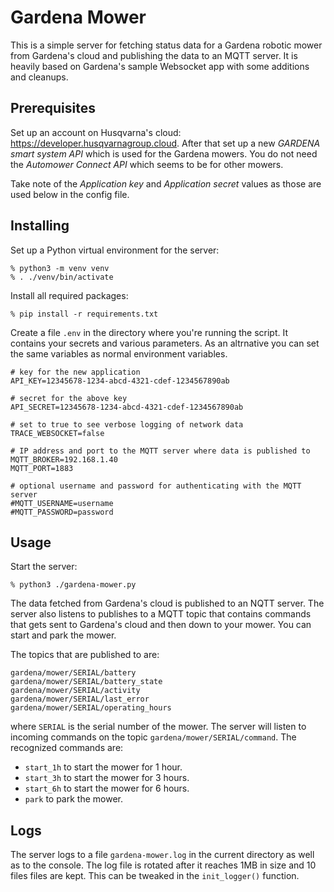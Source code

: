 # Gardena Mower

This is a simple server for fetching status data for a Gardena robotic mower from Gardena's cloud
and publishing the data to an MQTT server. It is heavily based on Gardena's sample Websocket app
with some additions and cleanups.

## Prerequisites

Set up an account on Husqvarna's cloud: https://developer.husqvarnagroup.cloud. After that set
up a new *GARDENA smart system API* which is used for the Gardena mowers. You do not need the 
*Automower Connect API* which seems to be for other mowers.

Take note of the *Application key* and *Application secret* values as those are used below in
the config file.

## Installing

Set up a Python virtual environment for the server:

```shell
% python3 -m venv venv
% . ./venv/bin/activate
```

Install all required packages:

```shell
% pip install -r requirements.txt
```

Create a file `.env` in the directory where you're running the script. It contains your
secrets and various parameters. As an altrnative you can set the same variables as normal
environment variables.

```
# key for the new application
API_KEY=12345678-1234-abcd-4321-cdef-1234567890ab

# secret for the above key
API_SECRET=12345678-1234-abcd-4321-cdef-1234567890ab

# set to true to see verbose logging of network data
TRACE_WEBSOCKET=false

# IP address and port to the MQTT server where data is published to
MQTT_BROKER=192.168.1.40
MQTT_PORT=1883

# optional username and password for authenticating with the MQTT server
#MQTT_USERNAME=username
#MQTT_PASSWORD=password
```

## Usage

Start the server:

```shell
% python3 ./gardena-mower.py
```

The data fetched from Gardena's cloud is published to an NQTT server. The server also listens to publishes to
a MQTT topic that contains commands that gets sent to Gardena's cloud and then down to your mower. You can start 
and park the mower.

The topics that are published to are:

```
gardena/mower/SERIAL/battery 
gardena/mower/SERIAL/battery_state
gardena/mower/SERIAL/activity
gardena/mower/SERIAL/last_error
gardena/mower/SERIAL/operating_hours 
```

where `SERIAL` is the serial number of the mower. The server will listen to incoming commands on the topic
`gardena/mower/SERIAL/command`. The recognized commands are:

* `start_1h` to start the mower for 1 hour. 
* `start_3h` to start the mower for 3 hours. 
* `start_6h` to start the mower for 6 hours. 
* `park` to park the mower.

## Logs

The server logs to a file `gardena-mower.log` in the current directory as well as to the console. The log file
is rotated after it reaches 1MB in size and 10 files files are kept. This can be tweaked in the `init_logger()` 
function.